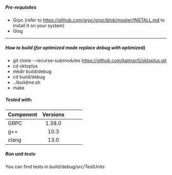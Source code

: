 ##### Pre-requisites
- Grpc (refer to https://github.com/grpc/grpc/blob/master/INSTALL.md to install it on your system)
- Glog
 
***

##### How to build (for optimized mode replace debug with optimized)
* git clone --recurse-submodules https://github.com/kalman5/oktoplus.git
* cd oktoplus
* mkdir build/debug
* cd build/debug
* ../buildme.sh
* make

##### Tested with:

Component | Versions |  |  |  |
--- |:---:|:---:|:---: |:---:|
GRPC   | 1.38.0 | | | |
g++    | 10.3   | | | |
clang  | 13.0   | | | |

##### Run unit tests
You can find tests in build/debug/src/TestUnits
